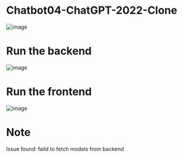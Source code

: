 # Chatbot04-ChatGPT-2022-Clone

![image](https://github.com/user-attachments/assets/6dd5146a-00b3-4c25-bb2f-1a25b31ce549)


#  Run the backend

![image](https://github.com/user-attachments/assets/0b7a4b69-3fb1-4135-b5c7-7dd63cc615aa)

# Run the frontend

![image](https://github.com/user-attachments/assets/b70d533b-3965-4796-aceb-2df43c8b5968)

# Note
Issue found: faild to fetch models from backend
